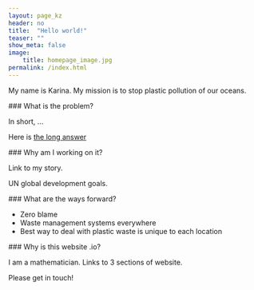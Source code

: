 ```yaml
---
layout: page_kz
header: no
title:  "Hello world!"
teaser: ""
show_meta: false
image:
    title: homepage_image.jpg
permalink: /index.html
---
```


My name is Karina. My mission is to stop plastic pollution of our oceans. 

### What is the problem? 

In short, ...

Here is [the long answer]({{site.url}}{{site.baseurl}}/input/why-you-should-care/)



### Why am I working on it? 

Link to my story.

UN global development goals.


### What are the ways forward?

* Zero blame
* Waste management systems everywhere
* Best way to deal with plastic waste is unique to each location

### Why is this website .io?

I am a mathematician. Links to 3 sections of website. 


Please get in touch!
